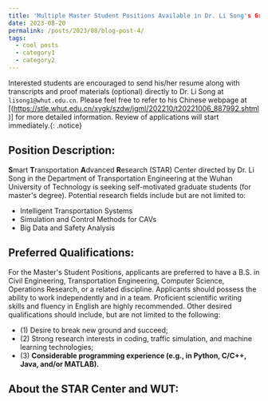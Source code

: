 ```yaml
---
title: 'Multiple Master Student Positions Available in Dr. Li Song's Group!'
date: 2023-08-20
permalink: /posts/2023/08/blog-post-4/
tags:
  - cool posts
  - category1
  - category2
---
```


Interested students are encouraged to send his/her resume along with transcripts and proof materials (optional) directly to Dr. Li Song at `lisong1@whut.edu.cn`. 
Please feel free to refer to his Chinese webpage at [(https://stle.whut.edu.cn/xygk/szdw/jgml/202210/t20221006_887992.shtml)] for more detailed information. Review of applications will start immediately.{: .notice}

Position Description:
------
**S**mart **T**ransportation **A**dvanced **R**esearch (STAR) Center directed by Dr. Li Song in the Department of Transportation Engineering at the Wuhan University of Technology is seeking self-motivated graduate students (for master's degree). Potential research fields include but are not limited to:
* Intelligent Transportation Systems 
* Simulation and Control Methods for CAVs
* Big Data and Safety Analysis

Preferred Qualifications:
------
For the Master's Student Positions, applicants are preferred to have a B.S. in Civil Engineering, Transportation Engineering, Computer Science, Operations Research, or a related discipline. Applicants should possess the ability to work independently and in a team. Proficient scientific writing skills and fluency in English are highly recommended. Other desired qualifications should include, but are not limited to the following: 
* (1) Desire to break new ground and succeed; 
* (2) Strong research interests in coding, traffic simulation, and machine learning technologies; 
* (3) **Considerable programming experience (e.g., in Python, C/C++, Java, and/or MATLAB).** 

About the STAR Center and WUT:
------
